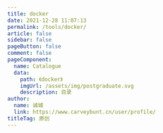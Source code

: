 ```yaml
---
title: docker
date: 2021-12-28 11:07:13
permalink: /tools/docker/
article: false
sidebar: false
pageButton: false
comment: false
pageComponent: 
  name: Catalogue
  data: 
    path: 《docker》
    imgUrl: /assets/img/postgraduate.svg
    description: 目录
author: 
  name: 诚城
  link: https://www.carveybunt.cn/user/profile/
titleTag: 原创
---
```

